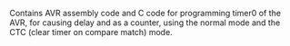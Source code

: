 Contains AVR assembly code and C code for programming timer0 of the AVR, for causing delay and as a counter, using the normal mode and the CTC (clear timer on compare match) mode.
